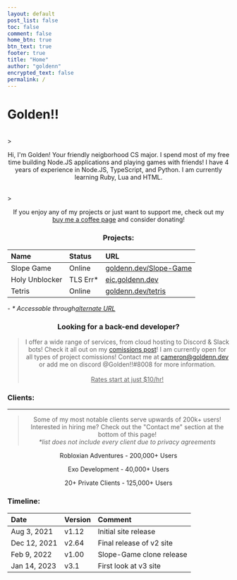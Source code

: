 ```yaml
---
layout: default
post_list: false
toc: false
comment: false
home_btn: true
btn_text: true
footer: true
title: "Home"
author: "goldenn"
encrypted_text: false
permalink: /
---
```


# Golden!!

<br>
>  <p style="text-align: center;">Hi, I'm Golden! Your friendly neigborhood CS major. I spend most of my free time building Node.JS applications and playing games with friends! I have 4 years of experience in Node.JS, TypeScript, and Python. I am currently learning Ruby, Lua and HTML.</p>
<br>
>  <p style="text-align: center;">If you enjoy any of my projects or just want to support me, check out my <a href="https://buymeacoffee.com/goldenn15">buy me a coffee page</a> and consider donating!</p>

<h3 style="text-align: center;"> Projects: </h3>

| Name        | Status  | URL          |
| :---------- | :------ | :----------- |
| Slope Game  | Online  | [goldenn.dev/Slope-Game](https://goldenn.dev/Slope-Game) |
| Holy Unblocker | TLS Err* | [eic.goldenn.dev](https://eic.goldenn.dev) |
| Tetris     | Online   | [goldenn.dev/tetris](https://goldenn.dev/tetris) |

*- * Accessable through[alternate URL](https://website-aio-cameronja14u4o9xb.koyeb.app/)*

<h3 style="text-align: center;"> Looking for a back-end developer?</h3>

> <p style="text-align: center;"> I offer a wide range of services, from cloud hosting to Discord & Slack bots! Check it all out on my <a href="https://goldenn.dev/posts/comissions">comissions post</a>! I am currently open for all types of project comissions! Contact me at <a href="mailto:cameron@goldenn.dev">cameron@goldenn.dev</a> or add me on discord @Golden!!#8008 for more information.<br>  <br> <u>Rates start at just $10/hr!</u></p>


### Clients:
---
>  <p style="text-align: center;">Some of my most notable clients serve upwards of 200k+ users! Interested in hiring me? Check out the "Contact me" section at the bottom of this page!<br><i>*list does not include every client due to privacy agreements</i></p>
   <p style="text-align: center;">Robloxian Adventures - 200,000+ Users</p>
   <p style="text-align: center;">Exo Development - 40,000+ Users</p>
   <p style="text-align: center;">20+ Private Clients - 125,000+ Users</p>


### Timeline:

| Date         | Version   |  Comment                 |
| :----------- | :-------- |  :---------------------  |
|  Aug 3, 2021 |   v1.12   |  Initial site release    |
| Dec 12, 2021 |   v2.64   |  Final release of v2 site|
|  Feb 9, 2022 |   v1.00   |  Slope-Game clone release|
| Jan 14, 2023 |   v3.1    |  First look at v3 site   |
